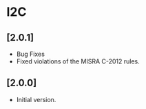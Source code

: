 # I2C

## [2.0.1]

- Bug Fixes
- Fixed violations of the MISRA C-2012 rules.

## [2.0.0]

- Initial version.

